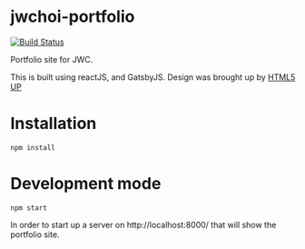 # jwchoi-portfolio

[![Build Status](https://travis-ci.org/SHUcream00/jwchoi-portfolio.svg?branch=master)](https://travis-ci.org/SHUcream00/jwchoi-portfolio)

Portfolio site for JWC.

This is built using reactJS, and GatsbyJS.
Design was brought up by [HTML5 UP](https://html5up.net/)

# Installation

`npm install`


# Development mode

`npm start`

In order to start up a server on http://localhost:8000/ that will show the portfolio site.  
